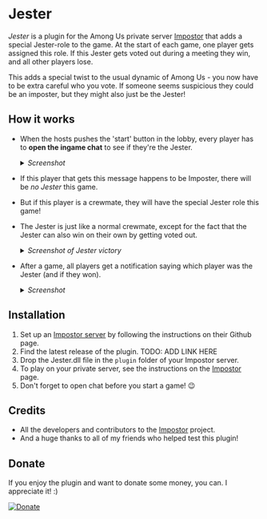 # Jester
*Jester* is a plugin for the Among Us private server [Impostor](https://github.com/Impostor/Impostor) that adds a special Jester-role to the game. At the start of each game, one player gets assigned this role. If this Jester gets voted out during a meeting they win, and all other players lose. 

This adds a special twist to the usual dynamic of Among Us - you now have to be extra careful who you vote. If someone seems suspicious they could be an imposter, but they might also just be the Jester!

## How it works

- When the hosts pushes the 'start' button in the lobby, every player has to **open the ingame chat** to see if they're the Jester.

  <details> 
  <summary><i>Screenshot</i></summary>
   <img src="https://github.com/Maartii/Jester/blob/main/Screenshots/JesterAnnouncement.png" width="500"> 
</details>

- If this player that gets this message happens to be Imposter, there will be *no Jester* this game.
- But if this player is a crewmate, they will have the special Jester role this game!
- The Jester is just like a normal crewmate, except for the fact that the Jester can also win on their own by getting voted out.

  <details> 
  <summary><i>Screenshot of Jester victory</i></summary>
   <img src="https://github.com/Maartii/Jester/blob/main/Screenshots/JesterWin.png" width="500"> 
</details>

- After a game, all players get a notification saying which player was the Jester (and if they won).

  <details> 
  <summary><i>Screenshot</i></summary>
   <img src="https://github.com/Maartii/Jester/blob/main/Screenshots/AfterGame.png" width="500"> 
</details>

## Installation

1. Set up an [Impostor server](https://github.com/Impostor/Impostor) by following the instructions on their Github page.
2. Find the latest release of the plugin. TODO: ADD LINK HERE
3. Drop the Jester.dll file in the `plugin` folder of your Impostor server.
4. To play on your private server, see the instructions on the [Impostor](https://github.com/Impostor/Impostor) page.
5. Don't forget to open chat before you start a game! :wink:

## Credits

- All the developers and contributors to the [Impostor](https://github.com/Impostor/Impostor) project.
- And a huge thanks to all of my friends who helped test this plugin! 

## Donate

If you enjoy the plugin and want to donate some money, you can. I appreciate it! :)

[![Donate](https://img.shields.io/badge/Donate-PayPal-green.svg)](https://www.paypal.com/cgi-bin/webscr?cmd=_donations&business=ZPDMYAHEHSZAY&currency_code=EUR)
